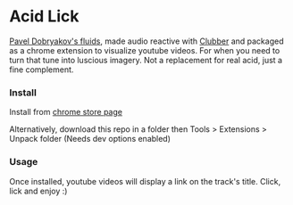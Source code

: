 # Acid Lick

[Pavel Dobryakov's fluids](https://github.com/PavelDoGreat/WebGL-Fluid-Simulation), made audio reactive with [Clubber](https://github.com/wizgrav/clubber) and packaged as a chrome extension to visualize youtube videos.
For when you need to turn that tune into luscious imagery. Not a replacement for real acid, just a fine complement.



### Install

Install from [chrome store page](https://chrome.google.com/webstore/detail/acid-lick/jkdgmencbkkbljbldnpdleddifhdkhgk)

Alternatively, download this repo in a folder then Tools > Extensions > Unpack folder (Needs dev options enabled)

### Usage

Once installed, youtube videos will display a link on the track's title. Click, lick and enjoy :)